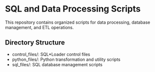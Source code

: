 # SQL and Data Processing Scripts

This repository contains organized scripts for data processing, database management, and ETL operations.

## Directory Structure

- control_files/: SQL*Loader control files
- python_files/: Python transformation and utility scripts
- sql_files/: SQL database management scripts
